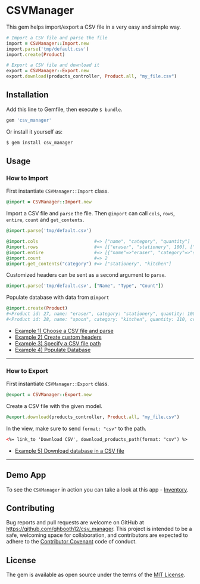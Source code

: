 # CSVManager

This gem helps import/export a CSV file in a very easy and simple way.

```ruby
# Import a CSV file and parse the file
import = CSVManager::Import.new
import.parse('tmp/default.csv')
import.create(Product)

# Export a CSV file and download it
export = CSVManager::Export.new
export.download(products_controller, Product.all, "my_file.csv")
```

## Installation

Add this line to Gemfile, then execute `$ bundle`.
```ruby
gem 'csv_manager'
```
Or install it yourself as:
```bash
$ gem install csv_manager
```

## Usage

### How to Import
First instantiate `CSVManager::Import` class.
```ruby
@import = CSVManager::Import.new
```

Import a CSV file and `parse` the file. Then `@import` can call `cols`, `rows`, `entire`, `count` and `get_contents`.
```ruby
@import.parse('tmp/default.csv')

@import.cols                     #=> ["name", "category", "quantity"]
@import.rows                     #=> [["eraser", "stationery", 100], ["spoon", "kitchen", 110]]
@import.entire                   #=> [{"name"=>"eraser", "category"=>"stationery", "quantity"=>100}, {"name"=>"spoon", "category"=>"kitchen", "quantity"=>110}]
@import.count                    #=> 2
@import.get_contents("category") #=> ["stationery", "kitchen"]
```

Customized headers can be sent as a second argument to `parse`.
```ruby
@import.parse('tmp/default.csv', ["Name", "Type", "Count"])
```

Populate database with data from `@import`
```ruby
@import.create(Product)
#<Product id: 27, name: "eraser", category: "stationery", quantity: 100, created_at: "2017-01-06 17:14:09", updated_at: "2017-01-06 17:14:09">
#<Product id: 28, name: "spoon", category: "kitchen", quantity: 110, created_at: "2017-01-06 17:14:09", updated_at: "2017-01-06 17:14:09">CSV
```

* [Example 1) Choose a CSV file and parse](doc/import_choose_csv_and_parse.md)
* [Example 2) Create custom headers](doc/create_custom_headers.md)
* [Example 3) Specify a CSV file path](doc/import_specify_csv_path.md)
* [Example 4) Populate Database](doc/import_populate_database.md)

-----

### How to Export
First instantiate `CSVManager::Export` class.
```ruby
@export = CSVManager::Export.new
```

Create a CSV file with the given model.
```ruby
@export.download(products_controller, Product.all, "my_file.csv")
```

In the view, make sure to send `format: "csv"` to the path.
```html
<%= link_to 'Download CSV', download_products_path(format: "csv") %>
```

* [Example 5) Download database in a CSV file](doc/export_download.md)

-----

## Demo App
To see the `CSVManager` in action you can take a look at this app - [Inventory](https://inventory-ghbooth12.herokuapp.com).


## Contributing

Bug reports and pull requests are welcome on GitHub at https://github.com/ghbooth12/csv_manager. This project is intended to be a safe, welcoming space for collaboration, and contributors are expected to adhere to the [Contributor Covenant](http://contributor-covenant.org) code of conduct.


## License

The gem is available as open source under the terms of the [MIT License](http://opensource.org/licenses/MIT).
